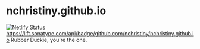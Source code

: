 # nchristiny.github.io
[![Netlify Status](https://api.netlify.com/api/v1/badges/212a54fd-e14d-4082-a134-223b4f4acc6c/deploy-status)](https://app.netlify.com/sites/nchristiny/deploys)
https://lift.sonatype.com/api/badge/github.com/nchristiny/nchristiny.github.io
Rubber Duckie, you're the one.
